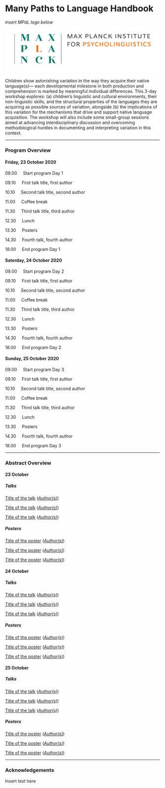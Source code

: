 # Many Paths to Language Handbook

*insert MPaL logo below* <!-- Also keep mpi logo? -->
![insert MPaL image here](./mpal/MPIfPL_logo_regular.png)

Children show astonishing variation in the way they acquire their native language(s)—
each developmental milestone in both production and comprehension is marked by
meaningful individual differences. This 3-day workshop explores: (a) children’s
linguistic and cultural environments, their non-linguistic skills, and the structural
properties of the languages they are acquiring as possible sources of variation, alongside (b) the implications of this variation for the mechanisms that drive and support
native language acquisition. The workshop will also include some small-group sessions aimed at advancing interdisciplinary discussion and overcoming methodological
hurdles in documenting and interpreting variation in this context.

---

### Program Overview

#### Friday, 23 October 2020
09.00 &nbsp;&nbsp;&nbsp; Start program Day 1

09.10 &nbsp;&nbsp;&nbsp; First talk title, first author

10.10 &nbsp;&nbsp;&nbsp; Second talk title, second author

11.00 &nbsp;&nbsp;&nbsp; Coffee break

11.30 &nbsp;&nbsp;&nbsp; Third talk title, third author

12.30 &nbsp;&nbsp;&nbsp; Lunch

13.30 &nbsp;&nbsp;&nbsp; Posters

14.30 &nbsp;&nbsp;&nbsp; Fourth talk, fourth author

18.00 &nbsp;&nbsp;&nbsp; End program Day 1

#### Saterday, 24 October 2020
09.00 &nbsp;&nbsp;&nbsp; Start program Day 2

09.10 &nbsp;&nbsp;&nbsp; First talk title, first author

10.10 &nbsp;&nbsp;&nbsp; Second talk title, second author

11.00 &nbsp;&nbsp;&nbsp; Coffee break

11.30 &nbsp;&nbsp;&nbsp; Third talk title, third author

12.30 &nbsp;&nbsp;&nbsp; Lunch

13.30 &nbsp;&nbsp;&nbsp; Posters

14.30 &nbsp;&nbsp;&nbsp; Fourth talk, fourth author

18.00 &nbsp;&nbsp;&nbsp; End program Day 2

#### Sunday, 25 October 2020
09.00 &nbsp;&nbsp;&nbsp; Start program Day 3

09.10 &nbsp;&nbsp;&nbsp; First talk title, first author

10.10 &nbsp;&nbsp;&nbsp; Second talk title, second author

11.00 &nbsp;&nbsp;&nbsp; Coffee break

11.30 &nbsp;&nbsp;&nbsp; Third talk title, third author

12.30 &nbsp;&nbsp;&nbsp; Lunch

13.30 &nbsp;&nbsp;&nbsp; Posters

14.30 &nbsp;&nbsp;&nbsp; Fourth talk, fourth author

18.00 &nbsp;&nbsp;&nbsp; End program Day 3

---

### Abstract Overview

#### 23 October
##### Talks

[Title of the talk](./mpal/abstracts) ([*Author(s)*](./mpal/authors))

[Title of the talk](./mpal/abstracts) ([*Author(s)*](./mpal/authors))

[Title of the talk](./mpal/abstracts) ([*Author(s)*](./mpal/authors))
 
##### Posters
[Title of the poster](./mpal/abstracts) ([*Author(s)*](./mpal/authors))

[Title of the poster](./mpal/abstracts) ([*Author(s)*](./mpal/authors))

[Title of the poster](./mpal/abstracts) ([*Author(s)*](./mpal/authors))

#### 24 October
##### Talks
[Title of the talk](./mpal/abstracts) ([*Author(s)*](./mpal/authors))

[Title of the talk](./mpal/abstracts) ([*Author(s)*](./mpal/authors))

[Title of the talk](./mpal/abstracts) ([*Author(s)*](./mpal/authors))

##### Posters
[Title of the poster](./mpal/abstracts) ([*Author(s)*](./mpal/authors))

[Title of the poster](./mpal/abstracts) ([*Author(s)*](./mpal/authors))

[Title of the poster](./mpal/abstracts) ([*Author(s)*](./mpal/authors))

#### 25 October
##### Talks
[Title of the talk](./mpal/abstracts) ([*Author(s)*](./mpal/authors))

[Title of the talk](./mpal/abstracts) ([*Author(s)*](./mpal/authors))

[Title of the talk](./mpal/abstracts) ([*Author(s)*](./mpal/authors))

##### Posters
[Title of the poster](./mpal/abstracts) ([*Author(s)*](./mpal/authors))

[Title of the poster](./mpal/abstracts) ([*Author(s)*](./mpal/authors))

[Title of the poster](./mpal/abstracts) ([*Author(s)*](./mpal/authors))

---

### Acknowledgements

Insert text here

<!--
*Course materials*
**Course materials**
***Course materials***

_same_
__same__
___same___

[text with hyperlink](website/path with the actual link)

Example:
Instructions [here](./course_instructions/instructions-final_exam.md).

* creates a bullet point 

\ escaping certain functions: \* escapes the bullet point and creates the asteriks 
-->

